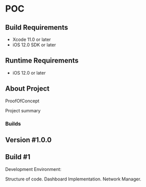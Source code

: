 # POC

## Build Requirements
+ Xcode 11.0 or later
+ iOS 12.0 SDK or later

## Runtime Requirements
+ iOS 12.0 or later

## About Project
ProofOfConcept

Project summary

### Builds

## Version #1.0.0

## Build #1
Development Environment:

Structure of code.
Dashboard Implementation.
Network Manager.


